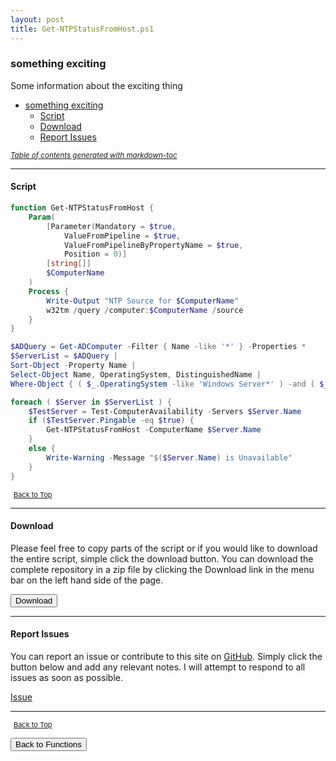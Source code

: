 ```yaml
---
layout: post
title: Get-NTPStatusFromHost.ps1
---
```


### something exciting

Some information about the exciting thing

- [something exciting](#something-exciting)
  - [Script](#script)
  - [Download](#download)
  - [Report Issues](#report-issues)

<small><i><a href='http://ecotrust-canada.github.io/markdown-toc/'>Table of contents generated with markdown-toc</a></i></small>

---

#### Script

```powershell
function Get-NTPStatusFromHost {
    Param(
        [Parameter(Mandatory = $true,
            ValueFromPipeline = $true,
            ValueFromPipelineByPropertyName = $true,
            Position = 0)]
        [string[]]
        $ComputerName
    )
    Process {
        Write-Output "NTP Source for $ComputerName"
        w32tm /query /computer:$ComputerName /source
    }
}

$ADQuery = Get-ADComputer -Filter { Name -like '*' } -Properties *
$ServerList = $ADQuery |
Sort-Object -Property Name |
Select-Object Name, OperatingSystem, DistinguishedName |
Where-Object { ( $_.OperatingSystem -like 'Windows Server*' ) -and ( $_.DistinguishedName -like '*Server*' ) }

foreach ( $Server in $ServerList ) {
    $TestServer = Test-ComputerAvailability -Servers $Server.Name
    if ($TestServer.Pingable -eq $true) {
        Get-NTPStatusFromHost -ComputerName $Server.Name
    }
    else {
        Write-Warning -Message "$($Server.Name) is Unavailable"
    }
}
```

<span style="font-size:11px;"><a href="#"><i class="fas fa-caret-up" aria-hidden="true" style="color: white; margin-right:5px;"></i>Back to Top</a></span>

---

#### Download

Please feel free to copy parts of the script or if you would like to download the entire script, simple click the download button. You can download the complete repository in a zip file by clicking the Download link in the menu bar on the left hand side of the page.

<button class="btn" type="submit" onclick="window.open('/PowerShell/functions/time/Get-NTPStatusFromHost.ps1')">
    <i class="fa fa-cloud-download-alt">
    </i>
        Download
</button>

---

#### Report Issues

You can report an issue or contribute to this site on <a href="https://github.com/BanterBoy/scripts-blog/issues">GitHub</a>. Simply click the button below and add any relevant notes. I will attempt to respond to all issues as soon as possible.

<!-- Place this tag where you want the button to render. -->

<a class="github-button" href="https://github.com/BanterBoy/scripts-blog/issues/new?title=Get-NTPStatusFromHost.ps1&body=There is a problem with this function. Please find details below." data-show-count="true" aria-label="Issue BanterBoy/scripts-blog on GitHub">Issue</a>

---

<span style="font-size:11px;"><a href="#"><i class="fas fa-caret-up" aria-hidden="true" style="color: white; margin-right:5px;"></i>Back to Top</a></span>

<a href="/menu/_pages/functions.html">
    <button class="btn">
        <i class='fas fa-reply'>
        </i>
            Back to Functions
    </button>
</a>

[1]: http://ecotrust-canada.github.io/markdown-toc
[2]: https://github.com/googlearchive/code-prettify
